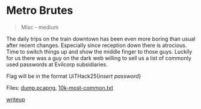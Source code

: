 # Metro Brutes

> Misc - medium

The daily trips on the train downtown has been even more boring than usual after recent changes.
Especially since reception down there is atrocious.
Time to switch things up and show the middle finger to those guys.
Luckily for us there was a guy on the dark web willing to sell us a list of commonly used passwords at Evilcorp subsidiaries.

Flag will be in the format UiTHack25{*insert password*}

Files: [dump.pcapng](src/dump.pcapng), [10k-most-common.txt](src/10k-most-common.txt)

[writeup](writeup/README.md)
